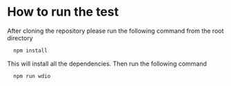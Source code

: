 # How to run the test
After cloning the repository please run the following command from the root directory 
```bash
  npm install
```

This will install all the dependencies. Then run the following command
```bash
  npm run wdio
```
